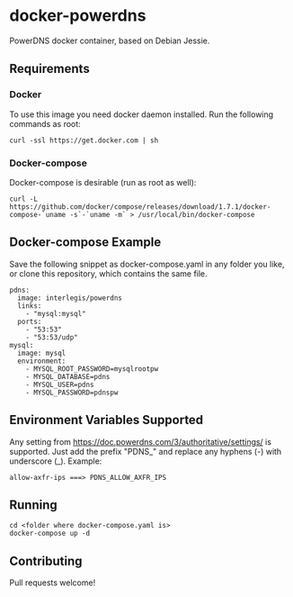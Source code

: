 # docker-powerdns
PowerDNS docker container, based on Debian Jessie.

## Requirements

### Docker

To use this image you need docker daemon installed. Run the following commands as root:

```
curl -ssl https://get.docker.com | sh
```

### Docker-compose

Docker-compose is desirable (run as root as well):

```
curl -L https://github.com/docker/compose/releases/download/1.7.1/docker-compose-`uname -s`-`uname -m` > /usr/local/bin/docker-compose
```

## Docker-compose Example

Save the following snippet as docker-compose.yaml in any folder you like, or clone this repository, which contains the same file.

```
pdns:
  image: interlegis/powerdns
  links:
    - "mysql:mysql"
  ports:
    - "53:53"
    - "53:53/udp"
mysql:
  image: mysql
  environment:
    - MYSQL_ROOT_PASSWORD=mysqlrootpw
    - MYSQL_DATABASE=pdns
    - MYSQL_USER=pdns
    - MYSQL_PASSWORD=pdnspw
```

## Environment Variables Supported

Any setting from https://doc.powerdns.com/3/authoritative/settings/ is supported. Just add the prefix "PDNS\_" and replace any hyphens (-) with underscore (\_). Example: 

``` allow-axfr-ips ===> PDNS_ALLOW_AXFR_IPS ```

## Running

```
cd <folder where docker-compose.yaml is>
docker-compose up -d
```

## Contributing

Pull requests welcome!
                          
